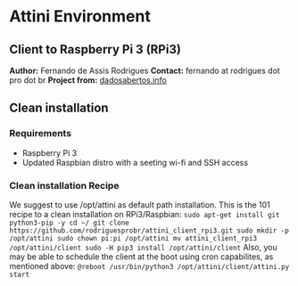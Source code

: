 # Attini Environment

## Client to Raspberry Pi 3 (RPi3)

**Author:** Fernando de Assis Rodrigues 
**Contact:** fernando at rodrigues dot pro dot br
**Project from:** [dadosabertos.info](http://dadosabertos.info/projects/attini)

## Clean installation

### Requirements
+ Raspberry Pi 3 
+ Updated Raspbian distro with a seeting wi-fi and SSH access

### Clean installation Recipe

We suggest to use /opt/attini as default path installation.
This is the 101 recipe to a clean installation on RPi3/Raspbian:
`
sudo apt-get install git python3-pip -y
cd ~/
git clone https://github.com/rodriguesprobr/attini_client_rpi3.git
sudo mkdir -p /opt/attini
sudo chown pi:pi /opt/attini
mv attini_client_rpi3 /opt/attini/client
sudo -H pip3 install /opt/attini/client
`
Also, you may be able to schedule the client at the boot using cron capabilites, as mentioned above:
`
@reboot /usr/bin/python3 /opt/attini/client/attini.py start
`
